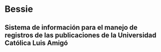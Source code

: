 # Bessie
## Sistema de información para el manejo de registros de las publicaciones de la Universidad Católica Luis Amigó
